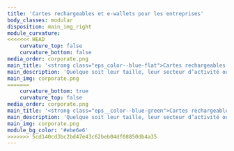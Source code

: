 ```yaml
---
title: 'Cartes rechargeables et e-wallets pour les entreprises'
body_classes: modular
disposition: main_img_right
module_curvature:
<<<<<<< HEAD
    curvature_top: false
    curvature_bottom: false
media_order: corporate.png
main_title: '<strong class="eps_color--blue-flat">Cartes rechargeables et e-wallets</strong> pour les entreprises'
main_description: 'Quelque soit leur taille, leur secteur d’activité ou leur statut, les entreprises et entrepreneurs trouveront chez E-Pay Space des solutions de paiement intelligentes, sécurisées et intégrées pour gérer leurs dépenses professionnelles mais aussi répondre à toutes leurs problématiques de paiement.'
main_img: corporate.png
=======
    curvature_bottom: true
    curvature_top: false
media_order: corporate.png
main_title: '<strong class="eps__color--blue-green">Cartes rechargeables et e-wallets </strong>pour les entreprises'
main_description: 'Quelque soit leur taille, leur secteur d’activité ou leur statut, les entreprises et entrepreneurs trouveront chez E-Pay Space des solutions de paiement intelligentes, sécurisées et intégrées pour gérer leurs dépenses professionnelles mais aussi répondre à toutes leurs problématiques de paiement.'
main_img: corporate.png
module_bg_color: '#ebe6e6'
>>>>>>> 5cd140cd3bc2bd47e43c62beb04df08850db4a35
---
```


